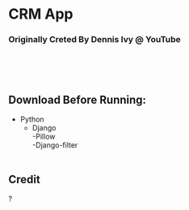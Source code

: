 # CRM App
### Originally Creted By Dennis Ivy @ YouTube
<br><br><br>
## Download Before Running:
- Python
   - Django<br>
      -Pillow<br>
      -Django-filter<br><br>
      
## Credit
?
